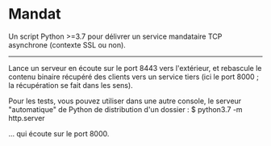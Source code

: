# Mandat
Un script Python >=3.7 pour délivrer un service mandataire TCP asynchrone (contexte SSL ou non). 

---

Lance un serveur en écoute sur le port 8443 vers l'extérieur, et rebascule le contenu binaire récupéré des clients vers un service tiers (ici le port 8000 ; la récupération se fait dans les sens). 

Pour les tests, vous pouvez utiliser dans une autre console, le serveur "automatique" de Python de distribution d'un dossier : 
$ python3.7 -m http.server 

... qui écoute sur le port 8000.
